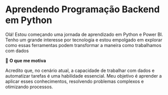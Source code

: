 # Aprendendo Programação Backend em Python

Olá! Estou começando uma jornada de aprendizado em Python e Power BI. Tenho um grande interesse por tecnologia e estou empolgado em explorar como essas ferramentas podem transformar a maneira como trabalhamos com dados

🚀 **O que me motiva**

Acredito que, no cenário atual, a capacidade de trabalhar com dados e automatizar tarefas é uma habilidade essencial. Meu objetivo é aprender a aplicar esses conhecimentos, resolvendo problemas complexos e otimizando processos.
